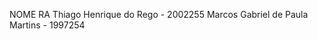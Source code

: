 NOME                      RA
Thiago Henrique do Rego - 2002255
Marcos Gabriel de Paula Martins - 1997254

